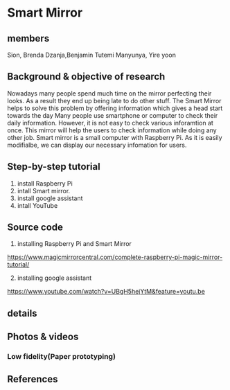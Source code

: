 # Smart Mirror

## members
Sion, Brenda Dzanja,Benjamin Tutemi Manyunya, Yire yoon

## Background & objective of research
Nowadays many people spend much time on the mirror perfecting their looks. As a result they end up being late to do other stuff. The Smart Mirror helps to solve this problem by offering information which gives a head start towards the day
Many people use smartphone or computer to check their daily information. However, it is not easy to check various inforamtion at once.
This mirror will help the users to check information while doing any other job.
Smart mirror is a small computer with Raspberry Pi. As it is easily modifialbe, we can display our necessary infomation for users.


## Step-by-step tutorial
1. install Raspberry Pi 
2. intall Smart mirror. 
3. install google assistant
4. intall YouTube

## Source code
1. installing Raspberry Pi and Smart Mirror 

https://www.magicmirrorcentral.com/complete-raspberry-pi-magic-mirror-tutorial/

2. installing google assistant

https://www.youtube.com/watch?v=UBgH5hejYtM&feature=youtu.be

## details


## Photos & videos
### Low fidelity(Paper prototyping)



## References

